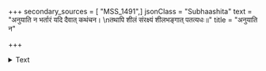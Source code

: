 +++
secondary_sources = [ "MSS_1491",]
jsonClass = "Subhaashita"
text = "अनुयाति न भर्तारं यदि दैवात् कथंचन।  \nतथापि शीलं संरक्ष्यं शीलभङ्गात् पतत्यधः॥"
title = "अनुयाति न"

+++

<details><summary>Text</summary>

अनुयाति न भर्तारं यदि दैवात् कथंचन।  
तथापि शीलं संरक्ष्यं शीलभङ्गात् पतत्यधः॥
</details>

